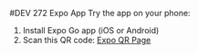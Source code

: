 
#DEV 272 Expo App
 Try the app on your phone:

1. Install Expo Go app (iOS or Android)
2. Scan this QR code:
 [Expo QR Page](https://expo.dev/accounts/groo21021984/projects/my-app/updates/12adc625-71b8-459f-a68b-4300a9ed363a)


